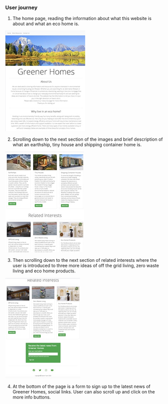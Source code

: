 ### User journey
1. The home page, reading the information about what this website is about and what an eco home is.

![Home page](assets/screenshots/ss-index01.jpg) 


2. Scrolling down to the next section of the images and brief description of what an earthship, tiny house and shipping container home is.

![Images, link to websites and brief description of an earthship, tiny house and shipping container home](assets/screenshots/ss-index02.jpg)

3. Then scrolling down to the next section of related interests where the user is introduced to three more ideas of off the grid living, zero waste living and eco home products.

![Images, link to websites and brief description of off the grid living, zero waste living and eco home products](assets/screenshots/ss-index03.jpg)

4. At the bottom of the page is a form to sign up to the latest news of Greener Homes, social links. User can also scroll up and click on the more info buttons.
